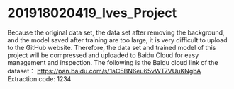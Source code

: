 # 201918020419_Ives_Project
Because the original data set, 
the data set after removing the background, and the model saved after training are too large, it is very difficult to upload to the GitHub website. 
Therefore, the data set and trained model of this project will be compressed and uploaded to Baidu Cloud for easy management and inspection.
The following is the Baidu cloud link of the dataset：
https://pan.baidu.com/s/1aC5BN6eu65vWT7VUuKNgbA Extraction code: 1234 
